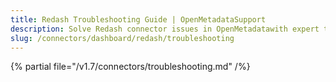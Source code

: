 ```yaml
---
title: Redash Troubleshooting Guide | OpenMetadataSupport
description: Solve Redash connector issues in OpenMetadatawith expert troubleshooting guides. Fix connection errors, data sync problems, and configuration issues fast.
slug: /connectors/dashboard/redash/troubleshooting
---
```


{% partial file="/v1.7/connectors/troubleshooting.md" /%}
